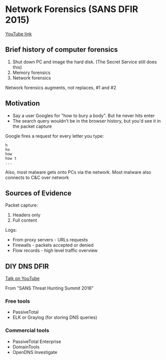 # Network Forensics (SANS DFIR 2015)

[YouTube link](https://www.youtube.com/watch?v=cVbil4y702o)

## Brief history of computer forensics

1. Shut down PC and image the hard disk. (The Secret Service still does this)
2. Memory forensics
3. Network forensics

Network forensics augments, not replaces, #1 and #2

## Motivation

- Say a user Googles for "how to bury a body". But he never hits enter
- The search query wouldn't be in the browser history, but you'd see it in the packet capture

Google fires a request for every letter you type:

```
h
ho
how
how t
...
```

Also, most malware gets onto PCs via the network. Most malware also connects to C&C over network

## Sources of Evidence

Packet capture:

1. Headers only
2. Full content

Logs:

- From proxy servers - URLs requests
- Firewalls - packets accepted or denied
- Flow records - high level traffic overview

## DIY DNS DFIR

[Talk on YouTube](https://www.youtube.com/watch?v=ihxkxV80u6I)

From "SANS Threat Hunting Summit 2016"

### Free tools

- PassiveTotal
- ELK or Graylog (for storing DNS queries)

### Commercial tools

- PassiveTotal Enterprise
- DomainTools
- OpenDNS Investigate
